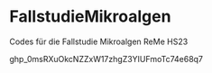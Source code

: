 # FallstudieMikroalgen
Codes für die Fallstudie Mikroalgen ReMe HS23

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
